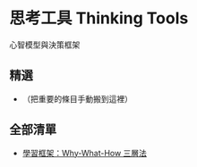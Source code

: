 # 思考工具 Thinking Tools
心智模型與決策框架

## 精選
- （把重要的條目手動搬到這裡）

## 全部清單
- [學習框架：Why-What-How 三層法](./why-what-how-framework.md)
